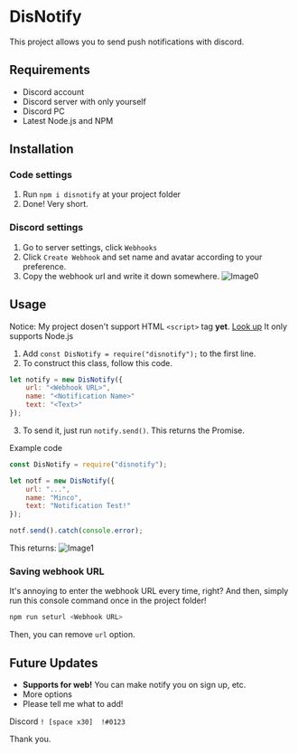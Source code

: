 # DisNotify
This project allows you to send push notifications with discord.

## Requirements
- Discord account
- Discord server with only yourself
- Discord PC
- Latest Node.js and NPM

## Installation
### Code settings
1. Run `npm i disnotify` at your project folder
2. Done! Very short.
### Discord settings
1. Go to server settings, click `Webhooks`
2. Click `Create Webhook` and set name and avatar according to your preference.
3. Copy the webhook url and write it down somewhere.
![Image0](https://support.discord.com/hc/article_attachments/360007455831/2_.jpg)

## Usage
Notice: My project dosen't support HTML `<script>` tag **yet**. [Look up](#future-updates) It only supports Node.js

1. Add `const DisNotify = require("disnotify");` to the first line.
2. To construct this class, follow this code.
```js
let notify = new DisNotify({
    url: "<Webhook URL>",
    name: "<Notification Name>"
    text: "<Text>"
});
```
3. To send it, just run `notify.send()`. This returns the Promise.

Example code
```js
const DisNotify = require("disnotify");

let notf = new DisNotify({
    url: "...",
    name: "Minco",
    text: "Notification Test!"
});

notf.send().catch(console.error);
```
This returns:
![Image1](https://i.imgur.com/kG3HXbu.jpg)
### Saving webhook URL
It's annoying to enter the webhook URL every time, right?
And then, simply run this console command once in the project folder!
```bash
npm run seturl <Webhook URL>
```
Then, you can remove `url` option.

## Future Updates
- **Supports for web!** You can make notify you on sign up, etc.
- More options
- Please tell me what to add!

Discord `! [space x30]  !#0123`

Thank you.

